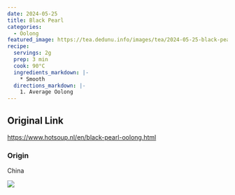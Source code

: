 ```yaml
---
date: 2024-05-25
title: Black Pearl
categories:
  - Oolong
featured_image: https://tea.dedunu.info/images/tea/2024-05-25-black-pearl-1.jpeg
recipe:
  servings: 2g
  prep: 3 min
  cook: 90°C
  ingredients_markdown: |-
    * Smooth
  directions_markdown: |-
    1. Average Oolong
---
```


## Original Link

<https://www.hotsoup.nl/en/black-pearl-oolong.html>

### Origin

China

![](https://tea.dedunu.info/images/tea/2024-05-25-black-pearl-2.jpeg)